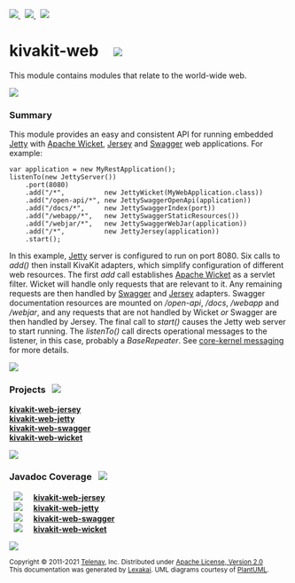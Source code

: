 [//]: # (start-user-text)

<a href="https://www.kivakit.org">
<img src="https://telenav.github.io/telenav-assets/images/iconsweb-32.png" srcset="https://telenav.github.io/telenav-assets/images/iconsweb-32-2x.png 2x"/>
</a>
&nbsp;
<a href="https://twitter.com/openkivakit">
<img src="https://telenav.github.io/telenav-assets/images/iconstwitter-32.png" srcset="https://telenav.github.io/telenav-assets/images/iconstwitter-32-2x.png 2x"/>
</a>
&nbsp;
<a href="https://kivakit.zulipchat.com">
<img src="https://telenav.github.io/telenav-assets/images/iconszulip-32.png" srcset="https://telenav.github.io/telenav-assets/images/iconszulip-32-2x.png 2x"/>
</a>

[//]: # (end-user-text)

# kivakit-web &nbsp;&nbsp; <img src="https://telenav.github.io/telenav-assets/images/icons/world-32.png" srcset="https://telenav.github.io/telenav-assets/images/icons/world-32-2x.png 2x"/>

This module contains modules that relate to the world-wide web.

<img src="https://telenav.github.io/telenav-assets/images/iconshorizontal-line-512.png" srcset="https://telenav.github.io/telenav-assets/png/separators/horizontal-line-512-2x.png 2x"/>

[//]: # (start-user-text)

### Summary <a name = "summary"></a>

This module provides an easy and consistent API for running embedded [Jetty](https://www.eclipse.org/jetty/)
with [Apache Wicket](https://wicket.apache.org), [Jersey](https://eclipse-ee4j.github.io/jersey/) and [Swagger](https://swagger.io) web
applications. For example:

    var application = new MyRestApplication();
    listenTo(new JettyServer())
        .port(8080)
        .add("/*",          new JettyWicket(MyWebApplication.class))
        .add("/open-api/*", new JettySwaggerOpenApi(application))
        .add("/docs/*",     new JettySwaggerIndex(port))
        .add("/webapp/*",   new JettySwaggerStaticResources())
        .add("/webjar/*",   new JettySwaggerWebJar(application))
        .add("/*",          new JettyJersey(application))
        .start();

In this example, [Jetty](https://www.eclipse.org/jetty/)   server is configured to run on port 8080. Six calls to *add()*
then install KivaKit adapters, which simplify configuration of different web resources.
The first *add* call establishes [Apache Wicket](https://wicket.apache.org) as a servlet filter. Wicket will handle
only requests that are relevant to it. Any remaining requests are then handled
by [Swagger](https://swagger.io) and [Jersey](https://eclipse-ee4j.github.io/jersey/) adapters. Swagger documentation resources are
mounted
on */open-api*, */docs*, */webapp* and */webjar*, and any requests that are not handled
by Wicket *or* Swagger are then handled by Jersey. The final call to *start()* causes the
Jetty web server to start running. The *listenTo()* call directs operational messages
to the listener, in this case, probably a *BaseRepeater*. See [core-kernel messaging](../kivakit/kernel/documentation/messaging.md)
for more details.

<img src="https://telenav.github.io/telenav-assets/images/iconshorizontal-line-128.png" srcset="https://telenav.github.io/telenav-assets/png/separators/horizontal-line-128-2x.png 2x"/>

[//]: # (end-user-text)

### Projects <a name = "projects"></a> &nbsp; <img src="https://telenav.github.io/telenav-assets/images/iconsgears-32.png" srcset="https://telenav.github.io/telenav-assets/images/iconsgears-32-2x.png 2x"/>

[**kivakit-web-jersey**](jersey/README.md)  
[**kivakit-web-jetty**](jetty/README.md)  
[**kivakit-web-swagger**](swagger/README.md)  
[**kivakit-web-wicket**](wicket/README.md)  

<img src="https://telenav.github.io/telenav-assets/images/iconshorizontal-line-128.png" srcset="https://telenav.github.io/telenav-assets/png/separators/horizontal-line-128-2x.png 2x"/>

### Javadoc Coverage <a name = "javadoc-coverage"></a> &nbsp; <img src="https://telenav.github.io/telenav-assets/images/iconsbargraph-32.png" srcset="https://telenav.github.io/telenav-assets/images/iconsbargraph-32-2x.png 2x"/>

&nbsp; <img src="https://telenav.github.io/telenav-assets/meter-90-96.png" srcset="https://telenav.github.io/telenav-assets/meter-90-96-2x.png 2x"/>
 &nbsp; &nbsp; [**kivakit-web-jersey**](jersey/README.md)  
&nbsp; <img src="https://telenav.github.io/telenav-assets/meter-70-96.png" srcset="https://telenav.github.io/telenav-assets/meter-70-96-2x.png 2x"/>
 &nbsp; &nbsp; [**kivakit-web-jetty**](jetty/README.md)  
&nbsp; <img src="https://telenav.github.io/telenav-assets/meter-70-96.png" srcset="https://telenav.github.io/telenav-assets/meter-70-96-2x.png 2x"/>
 &nbsp; &nbsp; [**kivakit-web-swagger**](swagger/README.md)  
&nbsp; <img src="https://telenav.github.io/telenav-assets/meter-90-96.png" srcset="https://telenav.github.io/telenav-assets/meter-90-96-2x.png 2x"/>
 &nbsp; &nbsp; [**kivakit-web-wicket**](wicket/README.md)

[//]: # (start-user-text)



[//]: # (end-user-text)

<img src="https://telenav.github.io/telenav-assets/images/iconshorizontal-line-512.png" srcset="https://telenav.github.io/telenav-assets/png/separators/horizontal-line-512-2x.png 2x"/>

<sub>Copyright &#169; 2011-2021 [Telenav](https://telenav.com), Inc. Distributed under [Apache License, Version 2.0](LICENSE)</sub>  
<sub>This documentation was generated by [Lexakai](https://www.lexakai.org). UML diagrams courtesy of [PlantUML](https://plantuml.com).</sub>
